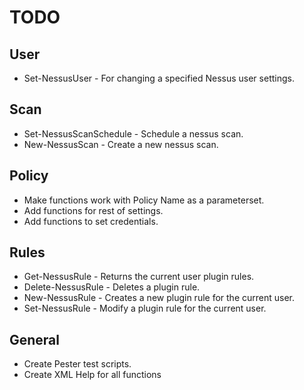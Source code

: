 # TODO

## User
* Set-NessusUser - For changing a specified Nessus user settings.


## Scan 
* Set-NessusScanSchedule - Schedule a nessus scan.
* New-NessusScan - Create a new nessus scan.

## Policy
* Make functions work with Policy  Name as a parameterset.
* Add functions for rest of settings.
* Add functions to set credentials.

## Rules
* Get-NessusRule - Returns the current user plugin rules.
* Delete-NessusRule - Deletes a plugin rule.
* New-NessusRule - Creates a new plugin rule for the current user.
* Set-NessusRule - Modify a plugin rule for the current user. 



## General
* Create Pester test scripts.
* Create XML Help for all functions

